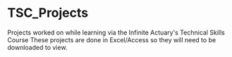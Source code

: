 # TSC_Projects

Projects worked on while learning via the Infinite Actuary's Technical Skills Course
These projects are done in Excel/Access so they will need to be downloaded to view.
